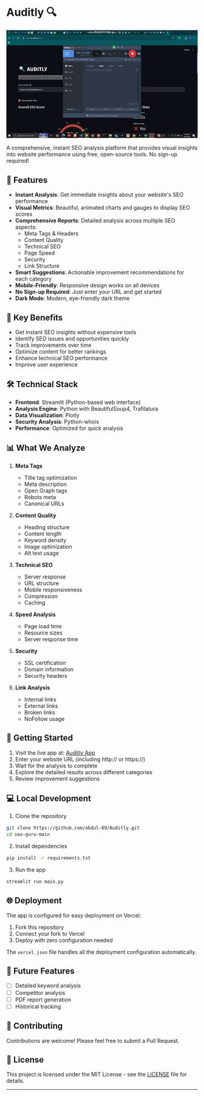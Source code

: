 # Auditly 🔍

![Auditly Preview](preview.gif)

A comprehensive, instant SEO analysis platform that provides visual insights into website performance using free, open-source tools. No sign-up required!


## 🚀 Features

- **Instant Analysis**: Get immediate insights about your website's SEO performance
- **Visual Metrics**: Beautiful, animated charts and gauges to display SEO scores
- **Comprehensive Reports**: Detailed analysis across multiple SEO aspects:
  - Meta Tags & Headers
  - Content Quality
  - Technical SEO
  - Page Speed
  - Security
  - Link Structure
- **Smart Suggestions**: Actionable improvement recommendations for each category
- **Mobile-Friendly**: Responsive design works on all devices
- **No Sign-up Required**: Just enter your URL and get started
- **Dark Mode**: Modern, eye-friendly dark theme

## 🎯 Key Benefits

- Get instant SEO insights without expensive tools
- Identify SEO issues and opportunities quickly
- Track improvements over time
- Optimize content for better rankings
- Enhance technical SEO performance
- Improve user experience

## 🛠️ Technical Stack

- **Frontend**: Streamlit (Python-based web interface)
- **Analysis Engine**: Python with BeautifulSoup4, Trafilatura
- **Data Visualization**: Plotly
- **Security Analysis**: Python-whois
- **Performance**: Optimized for quick analysis

## 📊 What We Analyze

1. **Meta Tags**
   - Title tag optimization
   - Meta description
   - Open Graph tags
   - Robots meta
   - Canonical URLs

2. **Content Quality**
   - Heading structure
   - Content length
   - Keyword density
   - Image optimization
   - Alt text usage

3. **Technical SEO**
   - Server response
   - URL structure
   - Mobile responsiveness
   - Compression
   - Caching

4. **Speed Analysis**
   - Page load time
   - Resource sizes
   - Server response time

5. **Security**
   - SSL certification
   - Domain information
   - Security headers

6. **Link Analysis**
   - Internal links
   - External links
   - Broken links
   - NoFollow usage

## 🚀 Getting Started

1. Visit the live app at: [Auditly App](https://abdul-09-auditly-main-xyyw6v.streamlit.app/)
2. Enter your website URL (including http:// or https://)
3. Wait for the analysis to complete
4. Explore the detailed results across different categories
5. Review improvement suggestions

## 💻 Local Development

1. Clone the repository
```bash
git clone https://github.com/abdul-09/Auditly.git
cd seo-guru-main
```

2. Install dependencies
```bash
pip install -r requirements.txt
```

3. Run the app
```bash
streamlit run main.py
```

## 🌐 Deployment

The app is configured for easy deployment on Vercel:

1. Fork this repository
2. Connect your fork to Vercel
3. Deploy with zero configuration needed

The `vercel.json` file handles all the deployment configuration automatically.

## 📝 Future Features

- [ ] Detailed keyword analysis
- [ ] Competitor analysis
- [ ] PDF report generation
- [ ] Historical tracking

## 🤝 Contributing

Contributions are welcome! Please feel free to submit a Pull Request.

## 📄 License

This project is licensed under the MIT License - see the [LICENSE](LICENSE) file for details.

---
